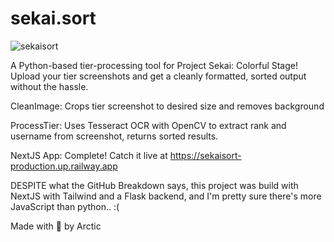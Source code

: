 # sekai.sort
![sekaisort](https://github.com/user-attachments/assets/243f31a1-9604-4d6e-8c91-3190ef0d02aa)

A Python-based tier-processing tool for Project Sekai: Colorful Stage! Upload your tier screenshots and get a cleanly formatted, sorted output without the hassle.

CleanImage: Crops tier screenshot to desired size and removes background

ProcessTier: Uses Tesseract OCR with OpenCV to extract rank and username from screenshot, returns sorted results.

NextJS App: Complete! Catch it live at https://sekaisort-production.up.railway.app

DESPITE what the GitHub Breakdown says, this project was build with NextJS with Tailwind and a Flask backend, and I'm pretty sure there's more JavaScript than python.. :(

Made with 💖 by Arctic
